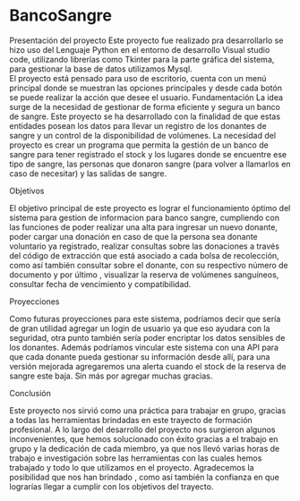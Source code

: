 # BancoSangre
Presentación del proyecto 
Este proyecto fue realizado pra desarrollarlo se hizo uso del Lenguaje Python en el entorno de desarrollo Visual studio code, utilizando librerías como Tkinter para la parte gráfica del sistema,  para gestionar la base de datos utilizamos Mysql.  
El proyecto está  pensado para uso de escritorio, cuenta con un menú principal donde se muestran las opciones principales y desde cada botón se puede realizar la acción que desee el usuario.
Fundamentación 
La idea surge de la necesidad de gestionar de forma eficiente y segura un banco de sangre. Este proyecto se ha desarrollado con la finalidad de que estas entidades posean   los datos para llevar un registro de los donantes de sangre y un control de la disponibilidad de volúmenes.
La necesidad del proyecto es crear un programa que permita la gestión de un banco de sangre para tener registrado el stock y los lugares donde se encuentre ese tipo 
de sangre, las personas que donaron sangre (para volver a llamarlos en caso de necesitar) y las salidas de sangre. 

Objetivos 

El objetivo principal de este proyecto es lograr el  funcionamiento óptimo del sistema para gestion de informacion para banco sangre, cumpliendo con las funciones de poder realizar una alta para ingresar un nuevo donante, poder cargar una donación en caso de que la persona sea donante voluntario ya registrado, realizar consultas sobre las donaciones a través del código de extracción que está asociado a cada bolsa de recolección, como así también consultar sobre el donante, con su respectivo número de documento y por último , visualizar la reserva de volúmenes sanguíneos, consultar fecha de vencimiento y compatibilidad. 

Proyecciones 

Como futuras proyecciones para este sistema, podríamos decir que sería de gran utilidad agregar un login de usuario ya que eso ayudara con la seguridad, otra punto también sería poder encriptar los datos sensibles de los donantes. 
Además podríamos  vincular este sistema con una API para que cada donante pueda gestionar su información desde allí, para una versión mejorada agregaremos una alerta cuando el stock de la reserva de sangre este baja. 
Sin más por agregar muchas gracias.


Conclusión 

Este proyecto nos sirvió como una práctica para  trabajar en grupo,  gracias a todas las herramientas brindadas en este trayecto de formación profesional. A lo largo del desarrollo del proyecto nos surgieron algunos inconvenientes, que hemos solucionado con éxito gracias a el trabajo en grupo y la dedicación de cada miembro, ya que nos llevó varias horas de trabajo e investigación sobre las herramientas con las cuales hemos trabajado y todo lo que utilizamos en el proyecto. 
Agradecemos la posibilidad que nos han brindado , como así también la confianza en que lograrías llegar a cumplir con los objetivos del trayecto. 



